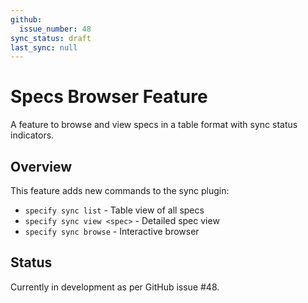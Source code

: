 ```yaml
---
github:
  issue_number: 48
sync_status: draft
last_sync: null
---
```

# Specs Browser Feature

A feature to browse and view specs in a table format with sync status indicators.

## Overview
This feature adds new commands to the sync plugin:
- `specify sync list` - Table view of all specs
- `specify sync view <spec>` - Detailed spec view  
- `specify sync browse` - Interactive browser

## Status
Currently in development as per GitHub issue #48.
